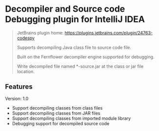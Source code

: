 # Decompiler and Source code Debugging plugin for IntelliJ IDEA

> JetBrains plugin home: https://plugins.jetbrains.com/plugin/24763-codespy
> 
> Supports decompiling Java class file to source code file.
> 
> Built on the Fernflower decompiler engine supported for debugging.
> 
> Write decompiled file named *-source.jar at the class or jar file location.

## Features

Version: 1.0
- Support decompiling classes from class files
- Support decompiling classes from JAR files
- Support decompiling classes from imported module library
- Debugging support for decompiled source code